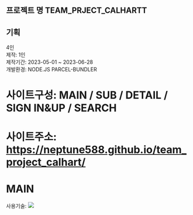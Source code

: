## 프로젝트 명 TEAM_PRJECT_CALHARTT 

## 기획 
4인 <br/>
제작: 1인 <br/>
제작기간: 2023-05-01 ~ 2023-06-28 <br/>
개발환경: NODE.JS PARCEL-BUNDLER <br/>

# 사이트구성: MAIN / SUB / DETAIL / SIGN IN&UP / SEARCH <br/>
# 사이트주소: https://neptune588.github.io/team_project_calhart/ <br/>

# MAIN
사용기술: <img src="https://img.shields.io/badge/html5-E34F26?style=for-the-badge&logo=html5&logoColor=white"> 
